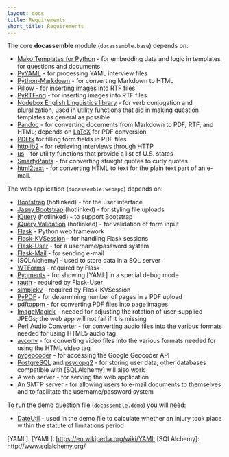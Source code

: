 ```yaml
---
layout: docs
title: Requirements
short_title: Requirements
---
```


The core **docassemble** module (`docassemble.base`) depends on:

* [Mako Templates for Python](http://www.makotemplates.org/) - for
  embedding data and logic in templates for questions and documents
* [PyYAML](http://pyyaml.org/) - for processing YAML interview files
* [Python-Markdown](https://pythonhosted.org/Markdown) - for
  converting Markdown to HTML
* [Pillow](https://pypi.python.org/pypi/Pillow/) - for inserting
  images into RTF files
* [PyRTF-ng](https://github.com/nekstrom/pyrtf-ng) - for inserting
  images into RTF files
* [Nodebox English Linguistics library](https://www.nodebox.net/code/index.php/Linguistics) -
  for verb conjugation and pluralization, used in utility functions
  that aid in making question templates as general as possible
* [Pandoc](http://johnmacfarlane.net/pandoc/) - for converting
  documents from Markdown to PDF, RTF, and HTML; depends on
  [LaTeX](http://www.latex-project.org/) for PDF conversion
* [PDFtk](https://www.pdflabs.com/tools/pdftk-the-pdf-toolkit/) for
  filling form fields in PDF files
* [httplib2](https://pypi.python.org/pypi/httplib2) - for retrieving
  interviews through HTTP
* [us](https://pypi.python.org/pypi/us) - for utility functions that
  provide a list of U.S. states
* [SmartyPants](https://pypi.python.org/pypi/mdx_smartypants) - for
  converting straight quotes to curly quotes
* [html2text](https://pypi.python.org/pypi/html2text) - for converting
  HTML to text for the plain text part of an e-mail.

The web application (`docassemble.webapp`) depends on:

* [Bootstrap](http://getbootstrap.com) (hotlinked) - for the user
  interface
* [Jasny Bootstrap](http://jasny.github.io/bootstrap/) (hotlinked) -
  for styling file uploads
* [jQuery](http://jquery.com/) (hotlinked) - to support Bootstrap
* [jQuery Validation](http://jqueryvalidation.org/) (hotlinked) - for
  validation of form input
* [Flask](http://flask.pocoo.org/) - Python web framework
* [Flask-KVSession](https://pypi.python.org/pypi/Flask-KVSession) -
  for handling Flask sessions
* [Flask-User](https://pythonhosted.org/Flask-User) - for a
  username/password system
* [Flask-Mail](https://pythonhosted.org/Flask-Mail/) - for sending e-mail
* [SQLAlchemy] - used to store data in a
  SQL server
* [WTForms](https://wtforms.readthedocs.org/en/latest/) - required by
  Flask
* [Pygments](http://pygments.org) - for showing [YAML] in a special
  debug mode
* [rauth](https://github.com/litl/rauth) - required by Flask-User
* [simplekv](https://github.com/mbr/simplekv) - required by
  Flask-KVSession
* [PyPDF](https://pypi.python.org/pypi/pyPdf/1.13) - for determining
  number of pages in a PDF upload
* [pdftoppm](http://www.foolabs.com/xpdf/download.html) - for
  converting PDF files into page images
* [ImageMagick](http://http://www.imagemagick.org/) - needed for
  adjusting the rotation of user-supplied JPEGs; the web app will not
  fail if it is missing
* [Perl Audio Converter](http://vorzox.wix.com/pacpl) - for converting
  audio files into the various formats needed for using HTML5 audio
  tag
* [avconv](https://libav.org/avconv.html) - for converting video files
  into the various formats needed for using the HTML video tag
* [pygeocoder](https://bitbucket.org/xster/pygeocoder/wiki/Home) - for
  accessing the Google Geocoder API
* [PostgreSQL](http://www.postgresql.org/) and
  [psycopg2](http://initd.org/psycopg/) - for storing user data; other
  databases compatible with [SQLAlchemy] will also work
* A web server - for serving the web application
* An SMTP server - for allowing users to e-mail documents to themselves
  and to facilitate the username/password system

To run the demo question file (`docassemble.demo`) you will need:

* [DateUtil](https://moin.conectiva.com.br/DateUtil) - used in the
  demo file to calculate whether an injury took place within the
  statute of limitations period

[YAML]: [YAML]: https://en.wikipedia.org/wiki/YAML
[SQLAlchemy]: http://www.sqlalchemy.org/

